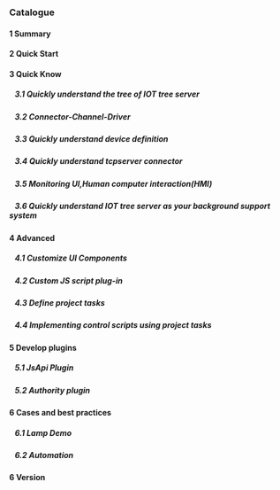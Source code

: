 <script src="/_js/jquery-1.12.0.min.js"></script>
<script src="/_js/bootstrap/js/bootstrap.min.js"></script>
<script type="text/javascript" src="/_js/ajax.js"></script>
<link rel="stylesheet" type="text/css" href="/_js/layui/css/layui.css" />
<script src="/_js/layui/layui.all.js"></script>
<script src="/_js/dlg_layer.js?v="></script>
<link  href="/_js/bootstrap/css/bootstrap.min.css" rel="stylesheet" type="text/css" >
<link  href="/_js/font4.7.0/css/font-awesome.css"  rel="stylesheet" type="text/css" >
            <link href="./inc/common.css" rel="stylesheet" type="text/css">
        <link href="./inc/index.css" rel="stylesheet" type="text/css">



### Catalogue





#### <a doc_path="en/README.md" >1 Summary</a>
#### <a doc_path="en/doc/quick_start.md" >2 Quick Start</a>





#### <a doc_path="en/doc/quick/index.md" >3 Quick Know</a>
##### <a doc_path="en/doc/quick/quick_know_tree.md" target="main">&nbsp;&nbsp;&nbsp;3.1 Quickly understand the tree of IOT tree server</a>
##### <a doc_path="en/doc/quick/quick_know_ch_conn_drv.md" target="main">&nbsp;&nbsp;&nbsp;3.2 Connector-Channel-Driver</a>
##### <a doc_path="en/doc/quick/quick_know_devdef.md" target="main">&nbsp;&nbsp;&nbsp;3.3 Quickly understand device definition</a>
##### <a doc_path="en/doc/quick/quick_know_tcpserver_connector.md" target="main">&nbsp;&nbsp;&nbsp;3.4 Quickly understand tcpserver connector</a>
##### <a doc_path="en/doc/quick/quick_know_hmi.md" target="main">&nbsp;&nbsp;&nbsp;3.5 Monitoring UI,Human computer interaction(HMI)</a>
##### <a doc_path="en/doc/quick/quick_know_server.md" target="main">&nbsp;&nbsp;&nbsp;3.6 Quickly understand IOT tree server as your background support system</a>






#### <a doc_path="en/doc/advanced/index.md" >4 Advanced</a>
##### <a doc_path="en/doc/advanced/adv_ui_comp.md" target="main">&nbsp;&nbsp;&nbsp;4.1 Customize UI Components</a>
##### <a doc_path="en/doc/advanced/adv_prj_task.md" target="main">&nbsp;&nbsp;&nbsp;4.2 Custom JS script plug-in</a>
##### <a doc_path="en/doc/advanced/adv_prj_task.md" target="main">&nbsp;&nbsp;&nbsp;4.3 Define project tasks</a>
##### <a doc_path="en/doc/advanced/adv_prj_task_ctrl.md" target="main">&nbsp;&nbsp;&nbsp;4.4 Implementing control scripts using project tasks</a>






#### <a doc_path="en/doc/advanced/adv_plugin.md" >5 Develop plugins </a>
##### <a doc_path="en/doc/advanced/adv_plugin_jsapi.md" target="main">&nbsp;&nbsp;&nbsp;5.1 JsApi Plugin</a>
##### <a doc_path="en/doc/advanced/adv_plugin_auth.md" target="main">&nbsp;&nbsp;&nbsp;5.2 Authority plugin</a>





#### <a doc_path="en/doc/case/index.md" >6 Cases and best practices</a>
##### <a doc_path="en/doc/case/example_lamp_demo.md" target="main">&nbsp;&nbsp;&nbsp;6.1 Lamp Demo</a>
##### <a doc_path="en/doc/case/example_case.md" target="main">&nbsp;&nbsp;&nbsp;6.2 Automation</a>





#### <a doc_path="en/doc/version.md" >6 Version </a>


<script>
$("a").each(function(){
    var docp = $(this).attr("doc_path") ;
    if(docp)
    {
        $(this).click(function(){
            parent.nav_to($(this).attr("doc_path"));
        });
    }
});
</script>
